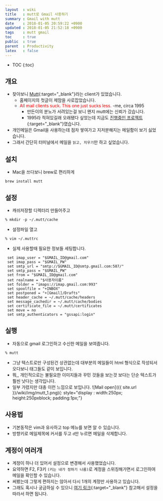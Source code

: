 ```yaml
---
layout  : wiki
title   : mutt로 Gmail 사용하기
summary : Gmail with mutt
date    : 2018-01-05 20:59:22 +0900
updated : 2018-01-05 21:52:18 +0900
tags    : mutt gmail
toc     : true
public  : true
parent  : Productivity
latex   : false
---
```

* TOC
{:toc}

## 개요
* 찾아보니 [Mutt](http://www.mutt.org/){:target="_blank"}라는 client가 있었습니다.
  * 홈페이지의 첫글이 제맘을 사로잡았습니다.
  * <span style="color:red">All mail clients suck. This one just sucks less.</span> -me, circa 1995
    * 만든이의 분노가 서려있는걸 보니 왠지 mutt에는 신뢰가 갔습니다.
    * 1995라 적혀있길래 오래됐다 싶었는데 지금도 [진행중인 프로젝트](https://gitlab.com/muttmua/mutt/commits/master){:target="_blank"}였습니다.
* 개인메일은 Gmail을 사용하는데 점차 쌓여가고 지저분해지는 메일함이 보기 싫었습니다.
* 그래서 간단히 터미널에서 메일을 `읽고, 지우기`만 하고 싶었습니다.

## 설치
* Mac을 쓰다보니 brew로 편리하게
```
brew install mutt
```

## 설정
* 캐쉬저장할 디렉터리 만들어주고
```
% mkdir -p ~/.mutt/cache
```

* 설정파일 열고
```
% vim ~/.muttrc 
```

* 실제 사용할때 필요한 정보들 세팅합니다.
```vim
 set imap_user = "$GMAIL_ID@gmail.com" 
 set imap_pass = "$GMAIL_PW" 
 set smtp_url = "smtp://$GMAIL_ID@smtp.gmail.com:587/" 
 set smtp_pass = "$GMAIL_PW" 
 set from = "$GMAIL_ID@gmail.com" 
 set realname = "$사용자이름" 
 set folder = "imaps://imap.gmail.com:993" 
 set spoolfile = "+INBOX" 
 set postponed = "+[Gmail]/Drafts" 
 set header_cache = ~/.mutt/cache/headers 
 set message_cachedir = ~/.mutt/cache/bodies 
 set certificate_file = ~/.mutt/certificates 
 set move = no 
 set smtp_authenticators = "gssapi:login"
```

## 실행
* 자동으로 gmail 로그인하고 수신한 메일을 보여줍니다.
```
% mutt
```
* 그냥 텍스트로만 구성된건 상관없는데 대부분의 메일들이 html 형식으로 작성되서 오다보니 태그들도 같이 보입니다.
* 뭐,, 개인적으로는 불필요한 이미지들과 꾸민 것들을 보는것 보다는 단순 텍스트가 훨씬 낫다는 생각입니다.
* 일부 가렸지만 대충 이런 느낌으로 보입니다.
![Mail open]({{ site.url }}/wiki/img/mutt_1.png){: style="display : width:250px; height:250pxblock; padding:1px;"}

## 사용법
* 기본동작은 vim과 유사하고 top 메뉴를 보면 알 수 있습니다.	
* 방향키로 메일제목에 커서를 두고 `d`만 누르면 메일을 삭제합니다.

## 계정이 여러개
* 계정이 하나 더 있어서 설정으로 변경해서 사용했었습니다.
* 요약하면 F2, F3키 `(키는 내가 정하기 나름)`로 계정을 스위칭해가면서 로그인하여 메일을 확인할 수 있습니다.
* 써봤는데 그렇게 편하지는 않아서 다시 1개의 계정만 사용하고 있습니다.
* 그래도 혹시나 궁금하실 수 있으니 [여기 링크](https://gist.github.com/miguelmota/9456162){:target="_blank"} 참고해서 설정을 따라서 하면 됩니다.
